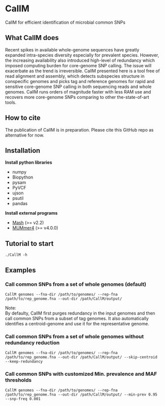 # CallM

CallM for efficient identification of microbial common SNPs  

## What CallM does

Recent spikes in available whole-genome sequences have greatly expanded intra-species diversity especially for prevalent species. However, the increasing availability also introduced high-level of redundancy which imposed computing burden for core-genome SNP calling. The issue will exacerbate as the trend is irreversible. CallM presented here is a tool free of read alignment and assembly, which detects subspecies structure in conspecific genomes and picks tag and reference genomes for rapid and sensitive core-genome SNP calling in both sequencing reads and whole genomes. CallM runs orders of magnitude faster with less RAM use and recovers more core-genome SNPs comparing to other the-state-of-art tools.

## How to cite

The publication of CallM is in preparation. Please cite this GitHub repo as alternative for now. 

## Installation

<b>Install python libraries</b>

* numpy
* Biopython
* pysam
* PyVCF
* ujson
* psutil
* pandas

<b>Install external programs</b>

* [Mash](https://github.com/marbl/Mash) (>= v2.2)
* [MUMmer4](https://github.com/mummer4/mummer) (>= v4.0.0)

## Tutorial to start

`./CallM -h`  

## Examples

### Call common SNPs from a set of whole genomes (default)

`CallM genomes --fna-dir /path/to/genomes/ --rep-fna /path/to/rep_genome.fna --out-dir /path/CallM/output/`  

Note:  
By defaulty, CallM first purges redundancy in the input genomes and then call common SNPs from a subset of tag genomes. It also automatically identifies a centroid-genome and use it for the representative genome.

### Call common SNPs from a set of whole genomes without redundancy reduction

`CallM genomes --fna-dir /path/to/genomes/ --rep-fna /path/to/rep_genome.fna --out-dir /path/CallM/output/ --skip-centroid --keep-redundancy`  

### Call common SNPs with customized Min. prevalence and MAF thresholds

`CallM genomes --fna-dir /path/to/genomes/ --rep-fna /path/to/rep_genome.fna --out-dir /path/CallM/output/ --min-prev 0.95 --snp-freq 0.001`  
